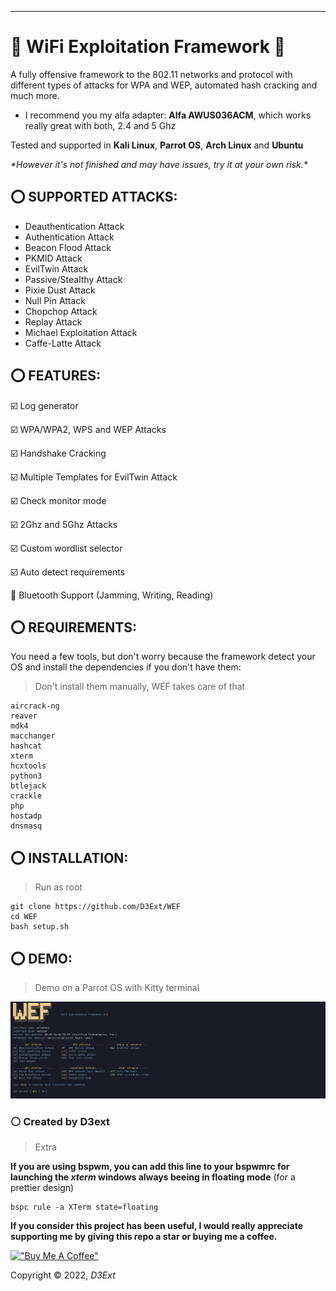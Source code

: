 
-------------------------------------------------

# 📡 WiFi Exploitation Framework 📡

A fully offensive framework to the 802.11 networks and protocol with different types of attacks for WPA and WEP, automated hash cracking and much more.

- I recommend you my alfa adapter: **Alfa AWUS036ACM**, which works really great with both, 2.4 and 5 Ghz

Tested and supported in **Kali Linux**, **Parrot OS**, **Arch Linux** and **Ubuntu**

*\*However it's not finished and may have issues, try it at your own risk.\**

## ⭕ SUPPORTED ATTACKS:

- Deauthentication Attack
- Authentication Attack
- Beacon Flood Attack
- PKMID Attack
- EvilTwin Attack 
- Passive/Stealthy Attack
- Pixie Dust Attack
- Null Pin Attack
- Chopchop Attack
- Replay Attack
- Michael Exploitation Attack
- Caffe-Latte Attack

## ⭕ FEATURES:

:ballot_box_with_check: Log generator

:ballot_box_with_check: WPA/WPA2, WPS and WEP Attacks

:ballot_box_with_check: Handshake Cracking

:ballot_box_with_check: Multiple Templates for EvilTwin Attack

:ballot_box_with_check: Check monitor mode

:ballot_box_with_check: 2Ghz and 5Ghz Attacks

:ballot_box_with_check: Custom wordlist selector

:ballot_box_with_check: Auto detect requirements

:black_square_button: Bluetooth Support (Jamming, Writing, Reading)

## ⭕ REQUIREMENTS:
You need a few tools, but don't worry because the framework detect your OS and install the dependencies if you don't have them:
> Don't install them manually, WEF takes care of that

    aircrack-ng
    reaver
    mdk4
    macchanger
    hashcat
    xterm
    hcxtools
    python3
    btlejack
    crackle
    php
    hostadp
    dnsmasq

## ⭕ INSTALLATION:

> Run as root
 
    git clone https://github.com/D3Ext/WEF
    cd WEF
    bash setup.sh

## ⭕ DEMO:

> Demo on a Parrot OS with Kitty terminal
<img src="https://raw.githubusercontent.com/D3Ext/WEF/main/images/wef-demo.png">

### ⚪ Created by D3ext

> Extra

**If you are using bspwm, you can add this line to your bspwmrc for launching the *xterm* windows always beeing in floating mode** (for a prettier design)

    bspc rule -a XTerm state=floating
    
**If you consider this project has been useful, I would really appreciate supporting me by giving this repo a star or buying me a coffee.**

[!["Buy Me A Coffee"](https://www.buymeacoffee.com/assets/img/custom_images/orange_img.png)](https://www.buymeacoffee.com/d3ext)

Copyright © 2022, *D3Ext*

